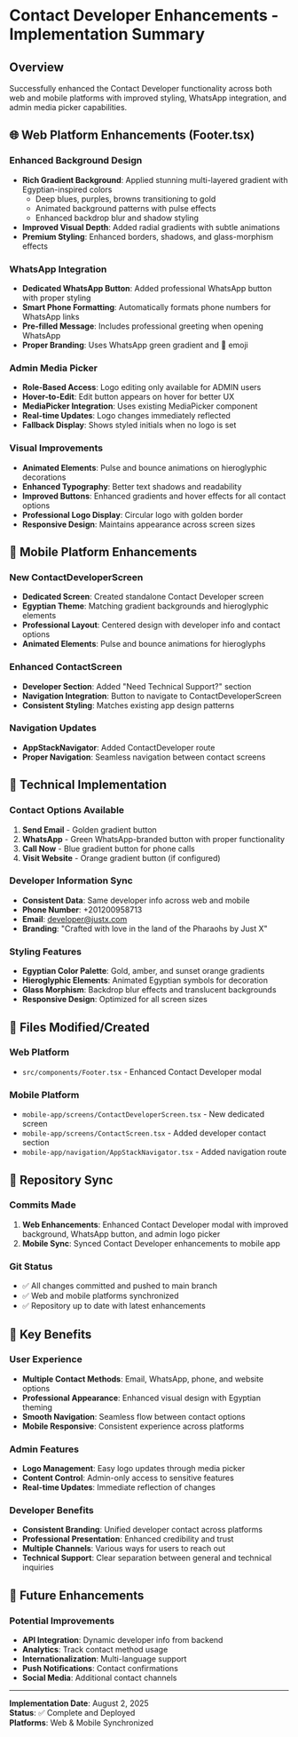 # Contact Developer Enhancements - Implementation Summary

## Overview
Successfully enhanced the Contact Developer functionality across both web and mobile platforms with improved styling, WhatsApp integration, and admin media picker capabilities.

## 🌐 Web Platform Enhancements (Footer.tsx)

### Enhanced Background Design
- **Rich Gradient Background**: Applied stunning multi-layered gradient with Egyptian-inspired colors
  - Deep blues, purples, browns transitioning to gold
  - Animated background patterns with pulse effects
  - Enhanced backdrop blur and shadow styling
- **Improved Visual Depth**: Added radial gradients with subtle animations
- **Premium Styling**: Enhanced borders, shadows, and glass-morphism effects

### WhatsApp Integration
- **Dedicated WhatsApp Button**: Added professional WhatsApp button with proper styling
- **Smart Phone Formatting**: Automatically formats phone numbers for WhatsApp links
- **Pre-filled Message**: Includes professional greeting when opening WhatsApp
- **Proper Branding**: Uses WhatsApp green gradient and 💬 emoji

### Admin Media Picker
- **Role-Based Access**: Logo editing only available for ADMIN users
- **Hover-to-Edit**: Edit button appears on hover for better UX
- **MediaPicker Integration**: Uses existing MediaPicker component
- **Real-time Updates**: Logo changes immediately reflected
- **Fallback Display**: Shows styled initials when no logo is set

### Visual Improvements
- **Animated Elements**: Pulse and bounce animations on hieroglyphic decorations
- **Enhanced Typography**: Better text shadows and readability
- **Improved Buttons**: Enhanced gradients and hover effects for all contact options
- **Professional Logo Display**: Circular logo with golden border
- **Responsive Design**: Maintains appearance across screen sizes

## 📱 Mobile Platform Enhancements

### New ContactDeveloperScreen
- **Dedicated Screen**: Created standalone Contact Developer screen
- **Egyptian Theme**: Matching gradient backgrounds and hieroglyphic elements
- **Professional Layout**: Centered design with developer info and contact options
- **Animated Elements**: Pulse and bounce animations for hieroglyphs

### Enhanced ContactScreen
- **Developer Section**: Added "Need Technical Support?" section
- **Navigation Integration**: Button to navigate to ContactDeveloperScreen
- **Consistent Styling**: Matches existing app design patterns

### Navigation Updates
- **AppStackNavigator**: Added ContactDeveloper route
- **Proper Navigation**: Seamless navigation between contact screens

## 🔧 Technical Implementation

### Contact Options Available
1. **Send Email** - Golden gradient button
2. **WhatsApp** - Green WhatsApp-branded button with proper functionality
3. **Call Now** - Blue gradient button for phone calls
4. **Visit Website** - Orange gradient button (if configured)

### Developer Information Sync
- **Consistent Data**: Same developer info across web and mobile
- **Phone Number**: +201200958713
- **Email**: developer@justx.com
- **Branding**: "Crafted with love in the land of the Pharaohs by Just X"

### Styling Features
- **Egyptian Color Palette**: Gold, amber, and sunset orange gradients
- **Hieroglyphic Elements**: Animated Egyptian symbols for decoration
- **Glass Morphism**: Backdrop blur effects and translucent backgrounds
- **Responsive Design**: Optimized for all screen sizes

## 📁 Files Modified/Created

### Web Platform
- `src/components/Footer.tsx` - Enhanced Contact Developer modal

### Mobile Platform
- `mobile-app/screens/ContactDeveloperScreen.tsx` - New dedicated screen
- `mobile-app/screens/ContactScreen.tsx` - Added developer contact section
- `mobile-app/navigation/AppStackNavigator.tsx` - Added navigation route

## 🚀 Repository Sync

### Commits Made
1. **Web Enhancements**: Enhanced Contact Developer modal with improved background, WhatsApp button, and admin logo picker
2. **Mobile Sync**: Synced Contact Developer enhancements to mobile app

### Git Status
- ✅ All changes committed and pushed to main branch
- ✅ Web and mobile platforms synchronized
- ✅ Repository up to date with latest enhancements

## 🎯 Key Benefits

### User Experience
- **Multiple Contact Methods**: Email, WhatsApp, phone, and website options
- **Professional Appearance**: Enhanced visual design with Egyptian theming
- **Smooth Navigation**: Seamless flow between contact options
- **Mobile Responsive**: Consistent experience across platforms

### Admin Features
- **Logo Management**: Easy logo updates through media picker
- **Content Control**: Admin-only access to sensitive features
- **Real-time Updates**: Immediate reflection of changes

### Developer Benefits
- **Consistent Branding**: Unified developer contact across platforms
- **Professional Presentation**: Enhanced credibility and trust
- **Multiple Channels**: Various ways for users to reach out
- **Technical Support**: Clear separation between general and technical inquiries

## 🔮 Future Enhancements

### Potential Improvements
- **API Integration**: Dynamic developer info from backend
- **Analytics**: Track contact method usage
- **Internationalization**: Multi-language support
- **Push Notifications**: Contact confirmations
- **Social Media**: Additional contact channels

---

**Implementation Date**: August 2, 2025  
**Status**: ✅ Complete and Deployed  
**Platforms**: Web & Mobile Synchronized
